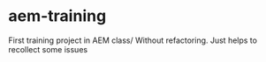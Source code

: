 # aem-training
First training project in AEM class/ Without refactoring. Just helps to recollect some issues
